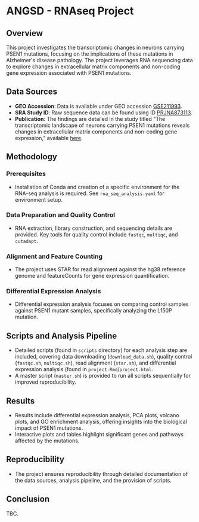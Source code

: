 # ANGSD - RNAseq Project

## Overview
This project investigates the transcriptomic changes in neurons carrying PSEN1 mutations, focusing on the implications of these mutations in Alzheimer's disease pathology. The project leverages RNA sequencing data to explore changes in extracellular matrix components and non-coding gene expression associated with PSEN1 mutations.

## Data Sources
- **GEO Accession**: Data is available under GEO accession [GSE211993](https://www.ncbi.nlm.nih.gov/geo/query/acc.cgi?acc=GSE211993).
- **SRA Study ID**: Raw sequence data can be found using ID [PRJNA873113](https://www.ncbi.nlm.nih.gov/Traces/study/?acc=PRJNA873113&o=acc_s%3Aa).
- **Publication**: The findings are detailed in the study titled "The transcriptomic landscape of neurons carrying PSEN1 mutations reveals changes in extracellular matrix components and non-coding gene expression," available [here](https://www.sciencedirect.com/science/article/pii/S0969996122003722?via%3Dihub).

## Methodology

### Prerequisites
- Installation of Conda and creation of a specific environment for the RNA-seq analysis is required. See `rna_seq_analysis.yaml` for environment setup.

### Data Preparation and Quality Control
- RNA extraction, library construction, and sequencing details are provided. Key tools for quality control include `fastqc`, `multiqc`, and `cutadapt`.

### Alignment and Feature Counting
- The project uses STAR for read alignment against the hg38 reference genome and featureCounts for gene expression quantification.

### Differential Expression Analysis
- Differential expression analysis focuses on comparing control samples against PSEN1 mutant samples, specifically analyzing the L150P mutation.

## Scripts and Analysis Pipeline
- Detailed scripts (found in `scripts` directory) for each analysis step are included, covering data downloading (`download_data.sh`), quality control (`fastqc.sh`, `multiqc.sh`), read alignment (`star.sh`), and differential expression analysis (found in `project.Rmd`/`project.html`.
- A master script (`master.sh`) is provided to run all scripts sequentially for improved reproducibility.

## Results
- Results include differential expression analysis, PCA plots, volcano plots, and GO enrichment analysis, offering insights into the biological impact of PSEN1 mutations.
- Interactive plots and tables highlight significant genes and pathways affected by the mutations.

## Reproducibility
- The project ensures reproducibility through detailed documentation of the data sources, analysis pipeline, and the provision of scripts.

## Conclusion
TBC.
